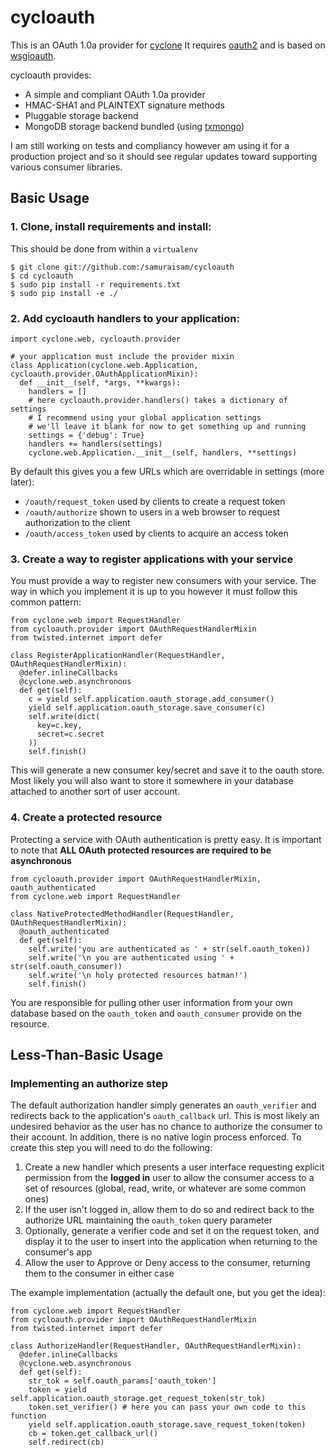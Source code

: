 # cycloauth

This is an OAuth 1.0a provider for [cyclone](https://github.com/fiorix/cyclone) It requires [oauth2](https://github.com/simplegeo/python-oauth2) and is based on [wsgioauth](http://pypi.python.org/pypi/wsgioauth). 

cycloauth provides:

 * A simple and compliant OAuth 1.0a provider
 * HMAC-SHA1 and PLAINTEXT signature methods
 * Pluggable storage backend
 * MongoDB storage backend bundled (using [txmongo](https://github.com/fiorix/mongo-async-python-driver/tree/master/txmongo))
 
I am still working on tests and compliancy however am using it for a production project and so it should see regular updates toward supporting various consumer libraries.

## Basic Usage

### 1. Clone, install requirements and install:

This should be done from within a `virtualenv`
 
    $ git clone git://github.com:/samuraisam/cycloauth
    $ cd cycloauth
    $ sudo pip install -r requirements.txt
    $ sudo pip install -e ./

### 2. Add cycloauth handlers to your application:
 
    import cyclone.web, cycloauth.provider
    
    # your application must include the provider mixin
    class Application(cyclone.web.Application, cycloauth.provider.OAuthApplicationMixin):
      def __init__(self, *args, **kwargs):
        handlers = []
        # here cycloauth.provider.handlers() takes a dictionary of settings
        # I recommend using your global application settings
        # we'll leave it blank for now to get something up and running
        settings = {'debug': True}
        handlers += handlers(settings)
        cyclone.web.Application.__init__(self, handlers, **settings)

By default this gives you a few URLs which are overridable in settings (more later):

 * `/oauth/request_token` used by clients to create a request token
 * `/oauth/authorize` shown to users in a web browser to request authorization to the client
 * `/oauth/access_token` used by clients to acquire an access token

### 3. Create a way to register applications with your service

You must provide a way to register new consumers with your service. The way in which you implement it is up to you however it must follow this common pattern:

    from cyclone.web import RequestHandler
    from cycloauth.provider import OAuthRequestHandlerMixin
    from twisted.internet import defer
    
    class RegisterApplicationHandler(RequestHandler, OAuthRequestHandlerMixin):
      @defer.inlineCallbacks
      @cyclone.web.asynchronous
      def get(self):
        c = yield self.application.oauth_storage.add_consumer()
        yield self.application.oauth_storage.save_consumer(c)
        self.write(dict(
          key=c.key,
          secret=c.secret
        ))
        self.finish()

This will generate a new consumer key/secret and save it to the oauth store. Most likely you will also want to store it somewhere in your database attached to another sort of user account.

### 4. Create a protected resource

Protecting a service with OAuth authentication is pretty easy. It is important to note that **ALL OAuth protected resources are required to be asynchronous**
    
    from cycloauth.provider import OAuthRequestHandlerMixin, oauth_authenticated
    from cyclone.web import RequestHandler
    
    class NativeProtectedMethodHandler(RequestHandler, OAuthRequestHandlerMixin):
      @oauth_authenticated
      def get(self):
        self.write('you are authenticated as ' + str(self.oauth_token))
        self.write('\n you are authenticated using ' + str(self.oauth_consumer))
        self.write('\n holy protected resources batman!')
        self.finish()

You are responsible for pulling other user information from your own database based on the `oauth_token` and `oauth_consumer` provide on the resource.

## Less-Than-Basic Usage

### Implementing an authorize step

The default authorization handler simply generates an `oauth_verifier` and redirects back to the application's `oauth_callback` url. This is most likely an undesired behavior as the user has no chance to authorize the consumer to their account. In addition, there is no native login process enforced. To create this step you will need to do the following:

 1. Create a new handler which presents a user interface requesting explicit permission from the **logged in** user to allow the consumer access to a set of resources (global, read, write, or whatever are some common ones)
 2. If the user isn't logged in, allow them to do so and redirect back to the authorize URL maintaining the `oauth_token` query parameter
 3. Optionally, generate a verifier code and set it on the request token, and display it to the user to insert into the application when returning to the consumer's app
 4. Allow the user to Approve or Deny access to the consumer, returning them to the consumer in either case

The example implementation (actually the default one, but you get the idea):
    
    from cyclone.web import RequestHandler
    from cycloauth.provider import OAuthRequestHandlerMixin
    from twisted.internet import defer
    
    class AuthorizeHandler(RequestHandler, OAuthRequestHandlerMixin):
      @defer.inlineCallbacks
      @cyclone.web.asynchronous
      def get(self):
        str_tok = self.oauth_params['oauth_token']
        token = yield self.application.oauth_storage.get_request_token(str_tok)
        token.set_verifier() # here you can pass your own code to this function
        yield self.application.oauth_storage.save_request_token(token)
        cb = token.get_callback_url()
        self.redirect(cb)

